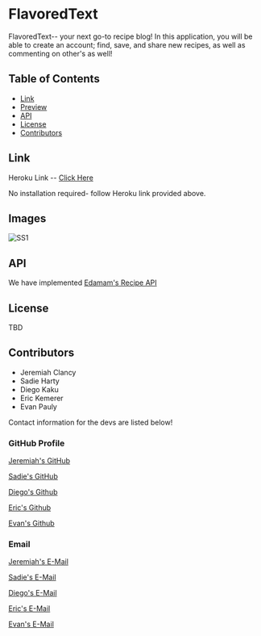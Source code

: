 # FlavoredText

FlavoredText-- your next go-to recipe blog! In this application, you will be able to create an account; find, save, and share new recipes, as well as commenting on other's as well! 


## Table of Contents

* [Link](#link)
* [Preview](#images)
* [API](#API)
* [License](#license)
* [Contributors](#contributors)

## Link

Heroku Link -- [Click Here](https://fathomless-spire-74558.herokuapp.com/)

No installation required- follow Heroku link provided above.

## Images
![SS1](https://user-images.githubusercontent.com/94471049/171969970-29e4740a-6f86-4330-8591-22d1469fa737.png)

## API

We have implemented [Edamam's Recipe API](https://developer.edamam.com/edamam-recipe-api)

## License

TBD

## Contributors

* Jeremiah Clancy
* Sadie Harty
* Diego Kaku
* Eric Kemerer
* Evan Pauly

Contact information for the devs are listed below!
### GitHub Profile

[Jeremiah's GitHub](https://github.com/jclanc7507)

[Sadie's GitHub](https://github.com/magiksadie)

[Diego's Github](https://github.com/kakudiego)

[Eric's Github](https://github.com/Erock42)

[Evan's Github](https://github.com/evanpauly)

### Email

[Jeremiah's E-Mail](mailto:jclanc7507@gmail.com)

[Sadie's E-Mail](mailto:sadiejo.h01@gmail.com)

[Diego's E-Mail](mailto:diegokaku@gmail.com)

[Eric's E-Mail](mailto:eric.kemerer@gmail.com)

[Evan's E-Mail](mailto:evanpauly7@gmail.com)
